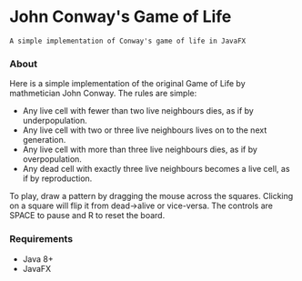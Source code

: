 # John Conway's Game of Life

    A simple implementation of Conway's game of life in JavaFX
 
### About
Here is a simple implementation of the original Game of Life by mathmetician John Conway. The rules are simple:
* Any live cell with fewer than two live neighbours dies, as if by underpopulation.
* Any live cell with two or three live neighbours lives on to the next generation.
* Any live cell with more than three live neighbours dies, as if by overpopulation.
* Any dead cell with exactly three live neighbours becomes a live cell, as if by reproduction.

To play, draw a pattern by dragging the mouse across the squares. Clicking on a square will flip it from dead->alive or vice-versa.
The controls are SPACE to pause and R to reset the board. 

### Requirements
* Java 8+
* JavaFX
    